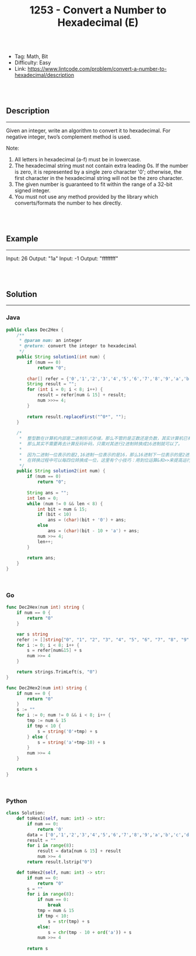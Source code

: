# <center>1253 - Convert a Number to Hexadecimal (E)</center> 



<br></br>

* Tag: Math, Bit
* Difficulty: Easy
* Link: https://www.lintcode.com/problem/convert-a-number-to-hexadecimal/description

<br></br>



## Description
----
Given an integer, write an algorithm to convert it to hexadecimal. For negative integer, two’s complement method is used.

Note:
1. All letters in hexadecimal (a-f) must be in lowercase.
2. The hexadecimal string must not contain extra leading 0s. If the number is zero, it is represented by a single zero character '0'; otherwise, the first character in the hexadecimal string will not be the zero character.
3. The given number is guaranteed to fit within the range of a 32-bit signed integer.
4. You must not use any method provided by the library which converts/formats the number to hex directly.

<br></br>



## Example
----
Input: 26 Output: "1a"
Input: -1 Output: "ffffffff"

<br></br>



## Solution
----
### Java
```java
public class Dec2Hex {
	/**
     * @param num: an integer
     * @return: convert the integer to hexadecimal
     */
	public String solution1(int num) {
		if (num == 0) 
            return "0";
		
        char[] refer = {'0','1','2','3','4','5','6','7','8','9','a','b','c','d','e','f'};
        String result = "";
        for (int i = 0; i < 8; i++) {
            result = refer[num & 15] + result;
            num >>>= 4;
        }
        
        return result.replaceFirst("^0*", "");
	}
	
	/*
	 *  整型数在计算机内部是二进制形式存储，那么不管的是正数还是负数，其实计算机已有了完整的存储，
	 *  那么其实不需要再去计算反码补码，只需对其进行2进制转换成16进制就可以了。
	 *  
	 *  因为二进制一位表示的是2,16进制一位表示的是16，那么16进制下一位表示的是2进制下的4位(16 = 2^4)。
	 *  在转换过程中可以每四位转换成一位，这里有个小技巧：用到位运算&和>>来提高运行速度，&15相当于%16
	 */
	public String solution2(int num) {
		if (num == 0)
			return "0";
		
		String ans = "";
		int len = 0;
		while (num != 0 && len < 8) {
			int bit = num & 15;
			if (bit < 10)
				ans = (char)(bit + '0') + ans;
			else
				ans = (char)(bit - 10 + 'a') + ans;
			num >>= 4;
			len++;
		}
		
		return ans;
	}	
}
```

<br>


### Go
```go
func Dec2Hex(num int) string {
	if num == 0 {
		return "0"
	}

	var s string
	refer := []string{"0", "1", "2", "3", "4", "5", "6", "7", "8", "9", "a", "b", "c", "d", "e", "f"}
	for i := 0; i < 8; i++ {
		s = refer[num&15] + s
		num >>= 4
	}

	return strings.TrimLeft(s, "0")
}
```

```go
func Dec2Hex2(num int) string {
	if num == 0 {
		return "0"
	}
	s := ""
	for i := 0; num != 0 && i < 8; i++ {
		tmp := num & 15
		if tmp < 10 {
			s = string('0'+tmp) + s
		} else {
			s = string('a'+tmp-10) + s
		}
		num >>= 4
	}

	return s
}
```

<br>


### Python
```python
class Solution:
    def toHex1(self, num: int) -> str:
        if num == 0:
            return '0'
        data = ['0','1','2','3','4','5','6','7','8','9','a','b','c','d','e','f']
        result = ""
        for i in range(8):
            result = data[num & 15] + result
            num >>= 4
        return result.lstrip("0")

	def toHex2(self, num: int) -> str:
        if num == 0:
            return "0"
        s = ""
        for i in range(8):
            if num == 0:
                break
            tmp = num & 15
            if tmp < 10:
                s = str(tmp) + s
            else:
                s = chr(tmp - 10 + ord('a')) + s
            num >>= 4
        
        return s
```